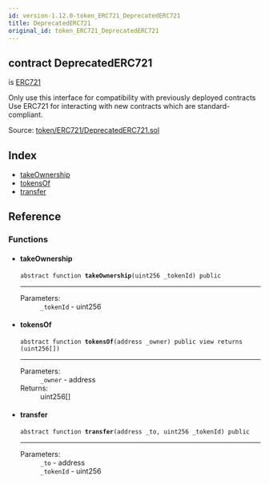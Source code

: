 ```yaml
---
id: version-1.12.0-token_ERC721_DeprecatedERC721
title: DeprecatedERC721
original_id: token_ERC721_DeprecatedERC721
---
```


<div class="contract-doc"><div class="contract"><h2 class="contract-header"><span class="contract-kind">contract</span> DeprecatedERC721</h2><p class="base-contracts"><span>is</span> <a href="token_ERC721_ERC721.html">ERC721</a></p><p class="description">Only use this interface for compatibility with previously deployed contracts Use ERC721 for interacting with new contracts which are standard-compliant.</p><div class="source">Source: <a href="https://github.com/OpenZeppelin/zeppelin-solidity/blob/v1.12.0/contracts/token/ERC721/DeprecatedERC721.sol" target="_blank">token/ERC721/DeprecatedERC721.sol</a></div></div><div class="index"><h2>Index</h2><ul><li><a href="token_ERC721_DeprecatedERC721.html#takeOwnership">takeOwnership</a></li><li><a href="token_ERC721_DeprecatedERC721.html#tokensOf">tokensOf</a></li><li><a href="token_ERC721_DeprecatedERC721.html#transfer">transfer</a></li></ul></div><div class="reference"><h2>Reference</h2><div class="functions"><h3>Functions</h3><ul><li><div class="item function"><span id="takeOwnership" class="anchor-marker"></span><h4 class="name">takeOwnership</h4><div class="body"><code class="signature"><span>abstract </span>function <strong>takeOwnership</strong><span>(uint256 _tokenId) </span><span>public </span></code><hr/><dl><dt><span class="label-parameters">Parameters:</span></dt><dd><div><code>_tokenId</code> - uint256</div></dd></dl></div></div></li><li><div class="item function"><span id="tokensOf" class="anchor-marker"></span><h4 class="name">tokensOf</h4><div class="body"><code class="signature"><span>abstract </span>function <strong>tokensOf</strong><span>(address _owner) </span><span>public </span><span>view </span><span>returns  (uint256[]) </span></code><hr/><dl><dt><span class="label-parameters">Parameters:</span></dt><dd><div><code>_owner</code> - address</div></dd><dt><span class="label-return">Returns:</span></dt><dd>uint256[]</dd></dl></div></div></li><li><div class="item function"><span id="transfer" class="anchor-marker"></span><h4 class="name">transfer</h4><div class="body"><code class="signature"><span>abstract </span>function <strong>transfer</strong><span>(address _to, uint256 _tokenId) </span><span>public </span></code><hr/><dl><dt><span class="label-parameters">Parameters:</span></dt><dd><div><code>_to</code> - address</div><div><code>_tokenId</code> - uint256</div></dd></dl></div></div></li></ul></div></div></div>
